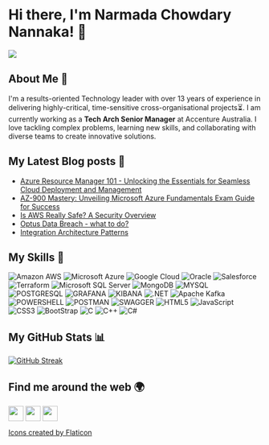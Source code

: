 # Hi there, I'm Narmada Chowdary Nannaka! 👋

<!--
**narmada-nannaka/narmada-nannaka** is a ✨ _special_ ✨ repository because its `README.md` (this file) appears on your GitHub profile.
-->
<a href="https://narmadanannaka.com/" target="blank"><img align="center" src="https://github.com/narmada-nannaka/narmada-nannaka/assets/65201911/6d4c2396-3535-4cdb-89b4-e35273dadbf9" /></a>
<!--![Banner Image]()-->

## About Me 🚀

I'm a results-oriented Technology leader with over 13 years of experience in delivering highly-critical, time-sensitive cross-organisational projects⏳. I am currently working as a **Tech Arch Senior Manager** at Accenture Australia. I love tackling complex problems, learning new skills, and collaborating with diverse teams to create innovative solutions.

## My Latest Blog posts 📕
<!-- BLOG-POST-LIST:START -->
- [Azure Resource Manager 101 - Unlocking the Essentials for Seamless Cloud Deployment and Management](https://narmadanannaka.com/azure-resource-manager-101-unlocking-the-essentials-for-seamless-cloud-deployment-and-management)
- [AZ-900 Mastery: Unveiling Microsoft Azure Fundamentals Exam Guide for Success](https://narmadanannaka.com/az-900-mastery-unveiling-microsoft-azure-fundamentals-exam-guide-for-success)
- [Is AWS Really Safe? A Security Overview](https://narmadanannaka.com/is-aws-really-safe-a-security-overview)
- [Optus Data Breach - what to do?](https://narmadanannaka.com/optus-data-breach-what-to-do)
- [Integration Architecture Patterns](https://narmadanannaka.com/integration-architecture-patterns)
<!-- BLOG-POST-LIST:END -->

## My Skills 🧠

![Amazon AWS](https://img.shields.io/badge/Amazon_AWS-FF9900?style=for-the-badge&logo=amazonaws&logoColor=white)
![Microsoft Azure](https://img.shields.io/badge/microsoft%20azure-0089D6?style=for-the-badge&logo=microsoft-azure&logoColor=white)
![Google Cloud](https://img.shields.io/badge/Google_Cloud-4285F4?style=for-the-badge&logo=google-cloud&logoColor=white)
![Oracle](https://img.shields.io/badge/Oracle-F80000?style=for-the-badge&logo=oracle&logoColor=black)
![Salesforce](https://img.shields.io/badge/Salesforce-00A1E0?style=for-the-badge&logo=Salesforce&logoColor=white)
![Terraform](https://img.shields.io/badge/Terraform-7B42BC?style=for-the-badge&logo=terraform&logoColor=white)
![Microsoft SQL Server](https://img.shields.io/badge/Microsoft%20SQL%20Server-CC2927?style=for-the-badge&logo=microsoft%20sql%20server&logoColor=white)
![MongoDB](https://img.shields.io/badge/MongoDB-4EA94B?style=for-the-badge&logo=mongodb&logoColor=white)
![MYSQL](https://img.shields.io/badge/MySQL-005C84?style=for-the-badge&logo=mysql&logoColor=white)
![POSTGRESQL](https://img.shields.io/badge/PostgreSQL-316192?style=for-the-badge&logo=postgresql&logoColor=white)
![GRAFANA](https://img.shields.io/badge/Grafana-F2F4F9?style=for-the-badge&logo=grafana&logoColor=orange&labelColor=F2F4F9)
![KIBANA](https://img.shields.io/badge/Kibana-005571?style=for-the-badge&logo=Kibana&logoColor=white)
![.NET](https://img.shields.io/badge/.NET-512BD4?style=for-the-badge&logo=dotnet&logoColor=white)
![Apache Kafka](https://img.shields.io/badge/Apache_Kafka-231F20?style=for-the-badge&logo=apache-kafka&logoColor=white)
![POWERSHELL](https://img.shields.io/badge/powershell-5391FE?style=for-the-badge&logo=powershell&logoColor=white)
![POSTMAN](https://img.shields.io/badge/Postman-FF6C37?style=for-the-badge&logo=Postman&logoColor=white)
![SWAGGER](https://img.shields.io/badge/Swagger-85EA2D?style=for-the-badge&logo=Swagger&logoColor=white)
![HTML5](https://img.shields.io/badge/HTML5-E34F26?style=for-the-badge&logo=html5&logoColor=white)
![JavaScript](https://img.shields.io/badge/-JavaScript-F7DF1E?style=flat-square&logo=javascript&logoColor=black)
![CSS3](https://img.shields.io/badge/CSS3-1572B6?style=for-the-badge&logo=css3&logoColor=white)
![BootStrap](https://img.shields.io/badge/Bootstrap-563D7C?style=for-the-badge&logo=bootstrap&logoColor=white)
![C](https://img.shields.io/badge/C-00599C?style=for-the-badge&logo=c&logoColor=white)
![C++](https://img.shields.io/badge/C%2B%2B-00599C?style=for-the-badge&logo=c%2B%2B&logoColor=white)
![C#](https://img.shields.io/badge/C%23-239120?style=for-the-badge&logo=csharp&logoColor=white)

## My GitHub Stats 📊

[![GitHub Streak](https://github-readme-streak-stats.herokuapp.com?user=narmada-nannaka&theme=neon-palenight&hide_border=false&mode=weekly&card_width=960)](https://git.io/streak-stats)

## Find me around the web 🌍
<a href="https://narmadanannaka.com/" target="blank"><img height="30" width="30" align="center" src="https://github.com/narmada-nannaka/narmada-nannaka/assets/65201911/1205260a-0a39-4a6d-bdb4-9781284cd103" /></a>
<a href="https://www.linkedin.com/in/narmada-nannaka/" target="blank"><img height="30" width="30" align="center" src="https://github.com/narmada-nannaka/narmada-nannaka/assets/65201911/25916c27-efe2-4ef3-97c1-a9d6ca75b7fb" /></a>
<a href="https://twitter.com/narmada_nannaka" target="blank"><img height="30" width="30" align="center" src="https://github.com/narmada-nannaka/narmada-nannaka/assets/65201911/5a2d8843-0abc-4423-bd3b-4fbcdcb809f2"/></a>

<a href="https://www.flaticon.com/free-icons" title="Social icons">Icons created by Flaticon</a>

